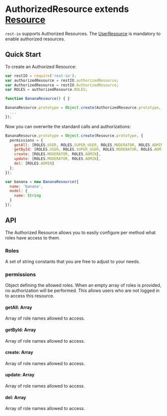 # AuthorizedResource extends [Resource](/docs/resource.md)
`rest-io` supports Authorized Resources. The [UserResource](/docs/user.md) is mandatory to enable authorized resources.

## Quick Start
To create an Authorized Resource:

```javascript
var restIO = require('rest-io');
var authorizedResource = restIO.authorizedResource;
var AuthorizedResource = restIO.AuthorizedResource;
var ROLES = authorizedResource.ROLES;

function BananaResource() { }

BananaResource.prototype = Object.create(AuthorizedResource.prototype, {
  ...
});
```

Now you can overwrite the standard calls and authorizations:

```javascript
BananaResource.prototype = Object.create(Resource.prototype, {
  permissions = {
    getAll: [ROLES.USER, ROLES.SUPER_USER, ROLES.MODERATOR, ROLES.ADMIN],
    getById: [ROLES.USER, ROLES.SUPER_USER, ROLES.MODERATOR, ROLES.ADMIN],
    create: [ROLES.MODERATOR, ROLES.ADMIN],
    update: [ROLES.MODERATOR, ROLES.ADMIN],
    del: [ROLES.ADMIN]
  };
});

var banana = new BananaResource({
  name: 'banana',
  model: {
    name: String
  }
});
```

## API
The Authorized Resource allows you to easily configure per method what roles have access to them.

### Roles
A set of string constants that you are free to adjust to your needs.

### permissions
Object defining the allowed roles. When an empty array of roles is provided, no authorization will be performed. This
allows users who are not logged in to access this resource.

#### getAll: Array<string>
Array of role names allowed to access.

#### getById: Array<string>
Array of role names allowed to access.

#### create: Array<string>
Array of role names allowed to access.

#### update: Array<string>
Array of role names allowed to access.

#### del: Array<string>
Array of role names allowed to access.
